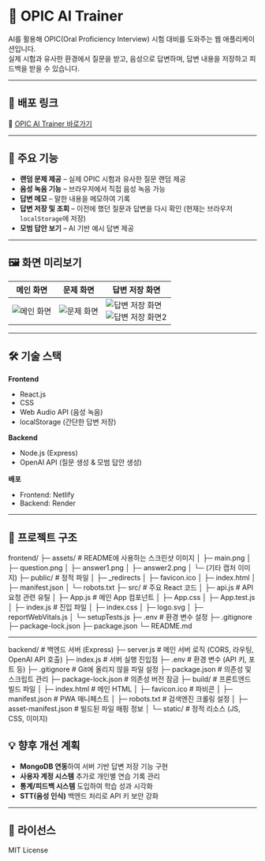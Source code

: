 # 🎤 OPIC AI Trainer

AI를 활용해 OPIC(Oral Proficiency Interview) 시험 대비를 도와주는 웹 애플리케이션입니다.  
실제 시험과 유사한 환경에서 질문을 받고, 음성으로 답변하며, 답변 내용을 저장하고 피드백을 받을 수 있습니다.

---

## 🚀 배포 링크
🔗 [OPIC AI Trainer 바로가기](https://illustrious-hummingbird-0af3bb.netlify.app/)

---

## 📌 주요 기능
- **랜덤 문제 제공** – 실제 OPIC 시험과 유사한 질문 랜덤 제공
- **음성 녹음 기능** – 브라우저에서 직접 음성 녹음 가능
- **답변 메모** – 말한 내용을 메모하여 기록
- **답변 저장 및 조회** – 이전에 했던 질문과 답변을 다시 확인 (현재는 브라우저 `localStorage`에 저장)
- **모범 답안 보기** – AI 기반 예시 답변 제공

---

## 🖼 화면 미리보기

| 메인 화면 | 문제 화면 | 답변 저장 화면 |
|-----------|-----------|----------------|
| ![메인 화면](./frontend/assets/main.png) | ![문제 화면](./frontend/assets/question.png) | ![답변 저장 화면](./frontend/assets/answer1.png)<br>![답변 저장 화면2](./frontend/assets/answer2.png) |

---

## 🛠 기술 스택
**Frontend**
- React.js
- CSS
- Web Audio API (음성 녹음)
- localStorage (간단한 답변 저장)

**Backend**
- Node.js (Express)
- OpenAI API (질문 생성 & 모범 답안 생성)

**배포**
- Frontend: Netlify
- Backend: Render

---

## 📂 프로젝트 구조
frontend/
├─ assets/                 # README에 사용하는 스크린샷 이미지
│  ├─ main.png
│  ├─ question.png
│  ├─ answer1.png
│  ├─ answer2.png
│  └─ (기타 캡처 이미지)
├─ public/                 # 정적 파일
│  ├─ _redirects
│  ├─ favicon.ico
│  ├─ index.html
│  ├─ manifest.json
│  └─ robots.txt
├─ src/                    # 주요 React 코드
│  ├─ api.js               # API 요청 관련 유틸
│  ├─ App.js               # 메인 App 컴포넌트
│  ├─ App.css
│  ├─ App.test.js
│  ├─ index.js             # 진입 파일
│  ├─ index.css
│  ├─ logo.svg
│  ├─ reportWebVitals.js
│  └─ setupTests.js
├─ .env                    # 환경 변수 설정
├─ .gitignore
├─ package-lock.json
├─ package.json
└─ README.md



---

backend/                  # 백엔드 서버 (Express)
├─ server.js              # 메인 서버 로직 (CORS, 라우팅, OpenAI API 호출)
├─ index.js               # 서버 실행 진입점
├─ .env                   # 환경 변수 (API 키, 포트 등)
├─ .gitignore             # Git에 올리지 않을 파일 설정
├─ package.json           # 의존성 및 스크립트 관리
├─ package-lock.json      # 의존성 버전 잠금
├─ build/                 # 프론트엔드 빌드 파일
│  ├─ index.html          # 메인 HTML
│  ├─ favicon.ico         # 파비콘
│  ├─ manifest.json       # PWA 매니페스트
│  ├─ robots.txt          # 검색엔진 크롤링 설정
│  ├─ asset-manifest.json # 빌드된 파일 매핑 정보
│  └─ static/             # 정적 리소스 (JS, CSS, 이미지)


## 💡 향후 개선 계획
- **MongoDB 연동**하여 서버 기반 답변 저장 기능 구현
- **사용자 계정 시스템** 추가로 개인별 연습 기록 관리
- **통계/피드백 시스템** 도입하여 학습 성과 시각화
- **STT(음성 인식)** 백엔드 처리로 API 키 보안 강화

---

## 📜 라이선스
MIT License